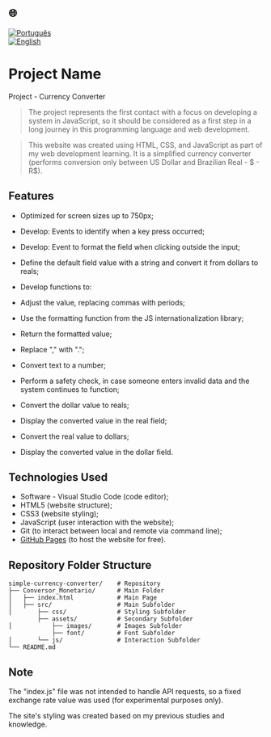 ## 🌐
[![Português](https://img.shields.io/badge/-Português-green)](README.md)  
[![English](https://img.shields.io/badge/-English-blue)](README_en.md)

# Project Name

Project - Currency Converter

> The project represents the first contact with a focus on developing a system in JavaScript, so it
should be considered as a first step in a long journey in this programming language and web development.

> This website was created using HTML, CSS, and JavaScript as part of my web development learning.
> It is a simplified currency converter (performs conversion only between US Dollar and Brazilian Real - $ - R$).

## Features

- Optimized for screen sizes up to 750px;
- Develop: Events to identify when a key press occurred;
- Develop: Event to format the field when clicking outside the input;
- Define the default field value with a string and convert it from dollars to reals;
  
- Develop functions to:
- Adjust the value, replacing commas with periods;
- Use the formatting function from the JS internationalization library;
- Return the formatted value;
- Replace "," with ".";
- Convert text to a number;
- Perform a safety check, in case someone enters invalid data and the system continues to function;
- Convert the dollar value to reals;
- Display the converted value in the real field;
- Convert the real value to dollars;
- Display the converted value in the dollar field.

## Technologies Used

- Software - Visual Studio Code (code editor);
- HTML5 (website structure);
- CSS3 (website styling);
- JavaScript (user interaction with the website);
- Git (to interact between local and remote via command line);
- [GitHub Pages](https://pages.github.com/) (to host the website for free).

## Repository Folder Structure
```
simple-currency-converter/    # Repository
├── Conversor_Monetario/      # Main Folder
│   ├── index.html            # Main Page
│   ├── src/                  # Main Subfolder
│       ├── css/              # Styling Subfolder
        ├── assets/           # Secondary Subfolder           
│           ├── images/       # Images Subfolder
            ├── font/         # Font Subfolder         
│       └── js/               # Interaction Subfolder
└── README.md
```
## Note

The "index.js" file was not intended to handle API requests, so a fixed exchange rate value was used (for experimental purposes only).

The site's styling was created based on my previous studies and knowledge.
